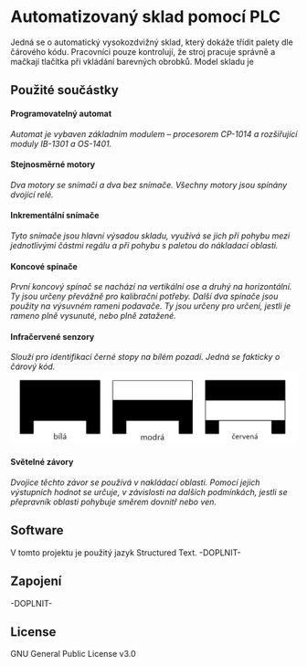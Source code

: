 <h1>Automatizovaný sklad pomocí PLC</h1>
Jedná se o automatický vysokozdvižný sklad, který dokáže třídit palety dle čárového kódu. Pracovníci pouze kontrolují, že stroj pracuje správně a mačkají tlačítka při vkládání barevných obrobků. Model skladu je 
<br>
<h2>Použité součástky</h2>
<h4>Programovatelný automat</h4>
<i>Automat je vybaven základním modulem – procesorem CP-1014 a rozšiřující moduly IB-1301 a OS-1401.</i>
<br>
<h4>Stejnosměrné motory</h4>
<i>Dva motory se snímači a dva bez snímače. Všechny motory jsou spínány dvojící relé.</i>
<br>
<h4>Inkrementální snímače</h4>
<i>Tyto snímače jsou hlavní výsadou skladu, využívá se jich při pohybu mezi jednotlivými částmi regálu a při pohybu s paletou do nákladací oblasti.  </i>
<br>
<h4>Koncové spínače</h4>
<i>První koncový spínač se nachází na vertikální ose a druhý na horizontální. Ty jsou určeny převážně pro kalibrační potřeby. Další dva spínače jsou použity na výsuvném rameni podavače. Ty jsou určeny pro určení, jestli je rameno plně vysunuté, nebo plně zatažené.</i>
<br>
<h4>Infračervené senzory</h4>
<i>Slouží pro identifikaci černé stopy na bílém pozadí. Jedná se fakticky o čárový kód.</i>
<img src="obroky2.png">
<h4>Světelné závory</h4>
<i>Dvojice těchto závor se používá v nakládací oblasti. Pomocí jejich výstupních hodnot se určuje, v závislosti na dalších podmínkách, jestli se přepravník oblasti pohybuje směrem dovnitř nebo ven.</i>
<br>
<h2>Software</h2>
V tomto projektu je použitý jazyk Structured Text. -DOPLNIT- 
<br>
<h2>Zapojení</h2>
-DOPLNIT- 
<br>
<h2>License</h2>
GNU General Public License v3.0
